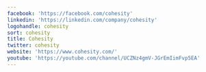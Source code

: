 ```yaml
---
facebook: 'https://facebook.com/cohesity'
linkedin: 'https://linkedin.com/company/cohesity'
logohandle: cohesity
sort: cohesity
title: Cohesity
twitter: cohesity
website: 'https://www.cohesity.com/'
youtube: 'https://youtube.com/channel/UCZNz4gmV-JGrEmIimFvp5EA'
---
```

